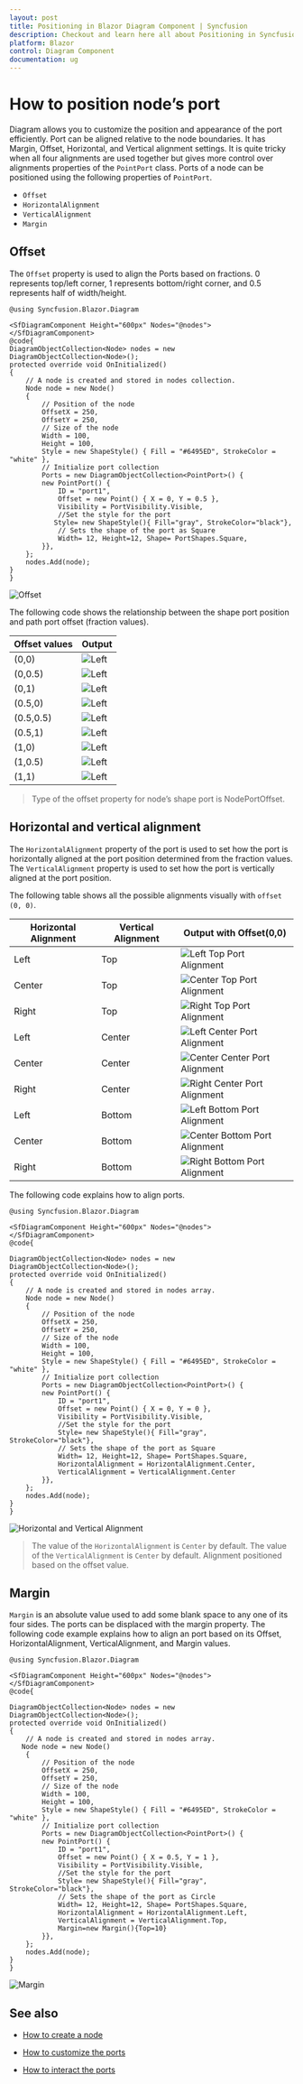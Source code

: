 ```yaml
---
layout: post
title: Positioning in Blazor Diagram Component | Syncfusion
description: Checkout and learn here all about Positioning in Syncfusion Blazor Diagram component and much more details.
platform: Blazor
control: Diagram Component
documentation: ug
---
```


# How to position node’s port

Diagram allows you to customize the position and appearance of the port efficiently. Port can be aligned relative to the node boundaries. It has Margin, Offset, Horizontal, and Vertical alignment settings. It is quite tricky when all four alignments are used together but gives more control over alignments properties of the `PointPort` class. Ports of a node can be positioned using the following properties of `PointPort`.

* `Offset`
* `HorizontalAlignment`
* `VerticalAlignment`
* `Margin`

## Offset

The `Offset` property is used to align the Ports based on fractions. 0 represents top/left corner, 1 represents bottom/right corner, and 0.5 represents half of width/height.

```cshtml
@using Syncfusion.Blazor.Diagram

<SfDiagramComponent Height="600px" Nodes="@nodes">
</SfDiagramComponent>
@code{
DiagramObjectCollection<Node> nodes = new DiagramObjectCollection<Node>();
protected override void OnInitialized()
{
    // A node is created and stored in nodes collection.
    Node node = new Node()
    {
        // Position of the node
        OffsetX = 250,
        OffsetY = 250,
        // Size of the node
        Width = 100,
        Height = 100,
        Style = new ShapeStyle() { Fill = "#6495ED", StrokeColor = "white" },
        // Initialize port collection
        Ports = new DiagramObjectCollection<PointPort>() {
        new PointPort() {
            ID = "port1",
            Offset = new Point() { X = 0, Y = 0.5 },
            Visibility = PortVisibility.Visible,
            //Set the style for the port
           Style= new ShapeStyle(){ Fill="gray", StrokeColor="black"},
            // Sets the shape of the port as Square
            Width= 12, Height=12, Shape= PortShapes.Square,
        }},
    };
    nodes.Add(node);
}
}
```

![Offset](../images/port_offset.png)

The following code shows the relationship between the shape port position and path port offset (fraction values).

| Offset values | Output |
|---|---|
| (0,0) | ![Left](../images/offset1.png) |
| (0,0.5) | ![Left](../images/offset2.png) |
| (0,1) | ![Left](../images/offset3.png) |
| (0.5,0) | ![Left](../images/offset4.png) |
| (0.5,0.5) | ![Left](../images/offset5.png) |
| (0.5,1) | ![Left](../images/offset6.png) |
| (1,0) | ![Left](../images/offset7.png) |
| (1,0.5) | ![Left](../images/offset8.png) |
| (1,1) | ![Left](../images/offset9.png) |


> Type of the offset property for node’s shape port is NodePortOffset.

## Horizontal and vertical alignment

The `HorizontalAlignment` property of the port is used to set how the port is horizontally aligned at the port position determined from the fraction values. The `VerticalAlignment` property is used to set how the port is vertically aligned at the port position.

The following table shows all the possible alignments visually with `offset (0, 0)`.

| Horizontal Alignment | Vertical Alignment | Output with Offset(0,0) |
| -------- | -------- | -------- |
| Left | Top | ![Left Top Port Alignment](../images/aligment_port1.png) |
| Center | Top | ![Center Top Port Alignment](../images/aligment_port2.png) |
| Right | Top |  ![Right Top Port Alignment](../images/aligment_port3.png) |
| Left | Center | ![Left Center Port Alignment](../images/aligment_port4.png) |
| Center | Center| ![Center Center Port Alignment](../images/aligment_port5.png) |
| Right | Center | ![Right Center Port Alignment](../images/aligment_port6.png) |
| Left | Bottom | ![Left Bottom Port Alignment](../images/aligment_port7.png) |
| Center | Bottom | ![Center Bottom Port Alignment](../images/aligment_port8.png) |
| Right |Bottom |![Right Bottom Port Alignment](../images/aligment_port9.png) |

The following code explains how to align ports.

```cshtml
@using Syncfusion.Blazor.Diagram

<SfDiagramComponent Height="600px" Nodes="@nodes">
</SfDiagramComponent>
@code{

DiagramObjectCollection<Node> nodes = new DiagramObjectCollection<Node>();
protected override void OnInitialized()
{
    // A node is created and stored in nodes array.
    Node node = new Node()
    {
        // Position of the node
        OffsetX = 250,
        OffsetY = 250,
        // Size of the node
        Width = 100,
        Height = 100,
        Style = new ShapeStyle() { Fill = "#6495ED", StrokeColor = "white" },
        // Initialize port collection
        Ports = new DiagramObjectCollection<PointPort>() {
        new PointPort() {
            ID = "port1",
            Offset = new Point() { X = 0, Y = 0 },
            Visibility = PortVisibility.Visible,
            //Set the style for the port
            Style= new ShapeStyle(){ Fill="gray", StrokeColor="black"},
            // Sets the shape of the port as Square
            Width= 12, Height=12, Shape= PortShapes.Square,
            HorizontalAlignment = HorizontalAlignment.Center,
            VerticalAlignment = VerticalAlignment.Center
        }},
    };
    nodes.Add(node);
}
}

```

![Horizontal and Vertical Alignment](../images/HorizontalVerticalaligment.png)


> The value of the `HorizontalAlignment` is `Center` by default. The value of the `VerticalAlignment` is `Center` by default. Alignment positioned based on the offset value.

## Margin

`Margin` is an absolute value used to add some blank space to any one of its four sides. The ports can be displaced with the margin property. The following code example explains how to align an port based on its Offset, HorizontalAlignment, VerticalAlignment, and Margin values.

```cshtml
@using Syncfusion.Blazor.Diagram

<SfDiagramComponent Height="600px" Nodes="@nodes">
</SfDiagramComponent>
@code{

DiagramObjectCollection<Node> nodes = new DiagramObjectCollection<Node>();
protected override void OnInitialized()
{
    // A node is created and stored in nodes array.
   Node node = new Node()
    {
        // Position of the node
        OffsetX = 250,
        OffsetY = 250,
        // Size of the node
        Width = 100,
        Height = 100,
        Style = new ShapeStyle() { Fill = "#6495ED", StrokeColor = "white" },
        // Initialize port collection
        Ports = new DiagramObjectCollection<PointPort>() {
        new PointPort() {
            ID = "port1",
            Offset = new Point() { X = 0.5, Y = 1 },
            Visibility = PortVisibility.Visible,
            //Set the style for the port
            Style= new ShapeStyle(){ Fill="gray", StrokeColor="black"},
            // Sets the shape of the port as Circle
            Width= 12, Height=12, Shape= PortShapes.Square,
            HorizontalAlignment = HorizontalAlignment.Left,
            VerticalAlignment = VerticalAlignment.Top,
            Margin=new Margin(){Top=10}
        }},
    };
    nodes.Add(node);
}
}

```

![Margin](../images/port_margin.png)

## See also

* [How to create a node](../nodes/nodes)

* [How to customize the ports](./appearance)

* [How to interact the ports](./interaction)
